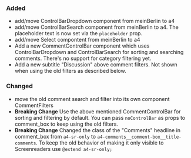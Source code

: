 ### Added

- add/move ControlBarDropdown component from meinBerlin to a4
- add/move ControlBarSearch component from meinBerlin to a4. The placeholder
  text is now set via the `placeholder` prop.
- add/move Select compontent from meinBerlin to a4
- Add a new CommentControlBar component which uses ControlBarDropdown and
  ControlBarSearch for sorting and searching comments. There's no support for
  category filtering yet.
- Add a new subtitle "Discussion" above comment filters. Not shown when using
  the old filters as described below.

### Changed

- move the old comment search and filter into its own component
  CommentFilters
- **Breaking Change** Use the above mentioned CommentControlBar for sorting and
  filtering by default. You can pass `noControlBar` as props to comment_box to
  keep using the old filters.
- **Breaking Change** Changed the class of the "Comments" headline in
  comment_box from `a4-sr-only` to `a4-comments__comment-box__title-comments`.
  To keep the old behavior of making it only visible to Screenreaders use
  `@extend a4-sr-only;`
